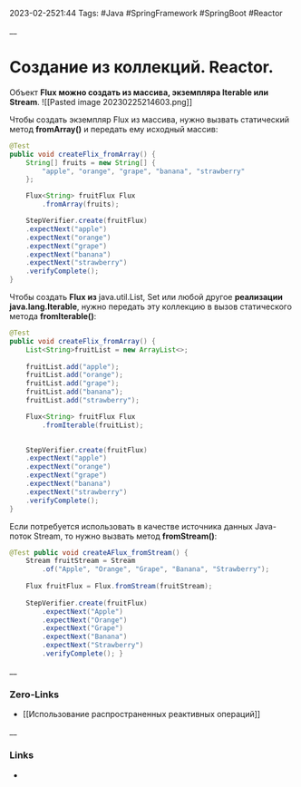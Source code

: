 2023-02-2521:44
Tags: #Java #SpringFramework #SpringBoot #Reactor

__
# Создание из коллекций. Reactor.
Объект **Flux можно создать из массива, экземпляра Iterable или Stream**.
![[Pasted image 20230225214603.png]]

Чтобы создать экземпляр Flux из массива, нужно вызвать статический метод **fromArray()** и передать ему исходный массив:
```java
@Test
public void createFlix_fromArray() {
	String[] fruits = new String[] {
		"apple", "orange", "grape", "banana", "strawberry"
	};

	Flux<String> fruitFlux Flux
		.fromArray(fruits);

	StepVerifier.create(fruitFlux)
	.expectNext("apple")
	.expectNext("orange")
	.expectNext("grape")
	.expectNext("banana")
	.expectNext("strawberry")
	.verifyComplete();
}
```

Чтобы создать **Flux из** java.util.List, Set или любой другое **реализации java.lang.Iterable**, нужно передать эту коллекцию в вызов статического метода **fromIterable()**:
```java
@Test
public void createFlix_fromArray() {
	List<String>fruitList = new ArrayList<>;
	
	fruitList.add("apple");
	fruitList.add("orange"); 
	fruitList.add("grape");
	fruitList.add("banana");
	fruitList.add("strawberry");

	Flux<String> fruitFlux Flux
		.fromIterable(fruitList);
		

	StepVerifier.create(fruitFlux)
	.expectNext("apple")
	.expectNext("orange")
	.expectNext("grape")
	.expectNext("banana")
	.expectNext("strawberry")
	.verifyComplete();
}
```

Если потребуется использовать в качестве источника данных Java-поток Stream, то нужно вызвать метод **fromStream()**:
```java
@Test public void createAFlux_fromStream() { 
	Stream fruitStream = Stream
		.of("Apple", "Orange", "Grape", "Banana", "Strawberry"); 
		
	Flux fruitFlux = Flux.fromStream(fruitStream); 
	
	StepVerifier.create(fruitFlux) 
		.expectNext("Apple") 
		.expectNext("Orange") 
		.expectNext("Grape") 
		.expectNext("Banana") 
		.expectNext("Strawberry") 
		.verifyComplete(); }
```
__
### Zero-Links
- [[Использование распространенных реактивных операций]]

__
### Links
- 

